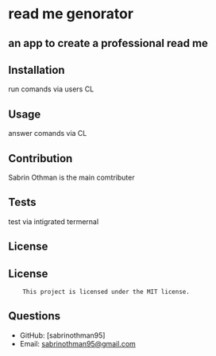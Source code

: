 # read me genorator 
## an app to create a professional read me
## Installation
run comands via users CL
## Usage
answer comands via CL
## Contribution
Sabrin Othman is the main comtributer
## Tests
test via intigrated termernal
## License
## License
        This project is licensed under the MIT license.
## Questions
- GitHub: [sabrinothman95]
- Email: sabrinothman95@gmail.com